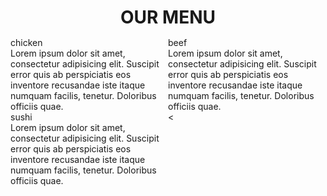 <!DOCTYPE html>
<html>
<head>
<meta charset="utf-8">
	<title>assignment_2WEEK</title>
	<style> 
	h1{
	    text-align:center;	
		margin-bottom:15px;
	}
		
	.content {
	border: 1px solid black;
	background-color: #FDF5E6;
	padding: 45px;
	
  height: 200px;
	font-family: 'Lora', serif;
	margin: 20px;
  position: relative;
  
  
}

#content1 ,#content2,#content3{
  position: absolute;
  border: 1px solid black;
  
  width: 120px;
  height: 35px;
  top: 0;
  right: 0;
  text-align: center;
  padding: 4px;
  
  
  font-size:20px ;
}

#content1 
 {
 
  background-color: #ADD8E6;
  color: red;
  }

  #content2 {
    background-color:#DDA0DD;
    color: yellow;
    }

  #content3 {
  
  background-color:#9ACD32;;
  color: white;
}

		
		
	
	@media (min-width:992px) {
	.col-lg-1,col-lg-2,.col-lg-3,.col-lg-4,.col-lg-5,.col-lg-6,.col-lg-7,.col-lg-8,.col-lg-9,.col-lg-10,.col-lg-11,.col-lg-12{
		float:left;
		
		
	}
	
	.col-lg-1{
		width:8.33%;
	}
	
	.col-lg-2{
		width:16.66%;
	}
	
	.col-lg-3{
		width:25%;
	}
	
	.col-lg-4{
		width:33.33%;
	}
	
	.col-lg-5{
		width:41.66%;
	}
	
	.col-lg-6{
		width:50%;
	}
	
	.col-lg-7{
		width:58.33%;
	}
	
	.col-lg-8{
		width:66.66%;
	}
	
	.col-lg-9{
		width:74.99%;
	}
	
	.col-lg-10{
		width:83.33%;
	}
	
	.col-lg-11{
		width:91.66%;
	}
	
	.col-lg-12{
		width:100%;
	}
	}
	
	
	@media (min-width:768px) and (max-width:991px){
	.col-md-1,.col-md-2,.col-md-3,.col-md-4,.col-md-5,.col-md-6,.col-md-7,.col-md-8,.col-md-9,.col-md-10,.col-md-11,.col-md-12{
		float:left;
		
		
	}
	
	.col-md-1{
		width:8.33%;
	}
	
	.col-md-2{
		width:16.66%;
	}
	
	.col-md-3{
		width:25%;
	}
	
	.col-md-4{
		width:33.33%;
	}
	
	.col-md-5{
		width:41.66%;
	}
	
	.col-md-6{
		width:50%;
	}
	
	.col-md-7{
		width:58.33%;
	}
	
	.col-md-8{
		width:66.66%;
	}
	
	.col-md-9{
		width:74.99%;
	}
	
	.col-md-10{
		width:83.33%;
	}
	
	.col-md-11{
		width:91.66%;
	}
	
	.col-md-12{
		width:100%;
	}
	}
	
	@media (max-width:767px){
	.col-sm-1,.col-sm-2,.col-sm-3,.col-sm-4,.col-sm-5,.col-sm-6,.col-sm-7,.col-sm-8,.col-sm-9,.col-sm-10,.col-sm-11,.col-sm-12{
		float:left;
		
		
	}
	
	.col-sm-1{
		width:8.33%
	}
	
	.col-sm-2{
		width:16.66%
	}
	
	.col-sm-3{
		width:25%
	}
	
	.col-sm-4{
		width:33.33%
	}
	
	.col-sm-5{
		width:41.66%
	}
	
	.col-sm-6{
		width:50%
	}
	
	.col-sm-7{
		width:58.33%
	}
	
	.col-sm-8{
		width:66.66%
	}
	
	.col-sm-9{
		width:74.99%
	}
	
	.col-sm-10{
		width:83.33%
	}
	
	.col-sm-11{
		width:91.66%
	}
	
	.col-sm-12{
		width:100%
	}
	}
	
	
	
</style>
</head>
<body>
<h1>OUR MENU</h1>

<div class=row>
<div class="col-lg-4 col-md-6 col-sm-12"><div class="content"><div id=content1><span>chicken</span></div>Lorem ipsum dolor sit amet, consectetur adipisicing elit. Suscipit error quis ab perspiciatis eos inventore recusandae iste itaque numquam facilis, tenetur. Doloribus officiis quae.</div></div>
<div class="col-lg-4 col-md-6 col-sm-12"><div class="content"><div id=content2><span>beef</span></div>Lorem ipsum dolor sit amet, consectetur adipisicing elit. Suscipit error quis ab perspiciatis eos inventore recusandae iste itaque numquam facilis, tenetur. Doloribus officiis quae.</div></div>
<div class="col-lg-4 col-md-6 col-sm-12"><div class="content"><div id=content3><span>sushi</span></div>Lorem ipsum dolor sit amet, consectetur adipisicing elit. Suscipit error quis ab perspiciatis eos inventore recusandae iste itaque numquam facilis, tenetur. Doloribus officiis quae.</div></div>
<</div>
</body>
</html>
